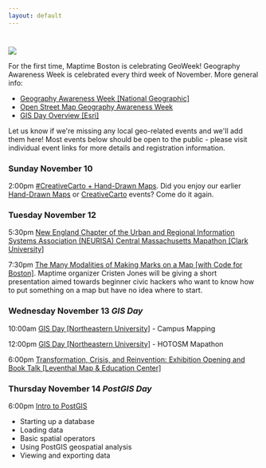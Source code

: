 ```yaml
---
layout: default
---
```

#

![]({{site.baseurl}}/img/geoweek-wallpaperE.jpg)

For the first time, Maptime Boston is celebrating GeoWeek! Geography Awareness Week is celebrated every third week of November. More general info:

* [Geography Awareness Week [National Geographic]](https://www.nationalgeographic.org/education/programs/geography-awareness-week/)
* [Open Street Map Geography Awareness Week](https://osmgeoweek.org/)
* [GIS Day Overview [Esri]](https://www.gisday.com/en-us/overview)

Let us know if we're missing any local geo-related events and we'll add them here! Most events below should be open to the public - please visit individual event links for more details and registration information.

### Sunday November 10

<time>2:00pm</time>
[#CreativeCarto + Hand-Drawn Maps](https://www.meetup.com/Maptime-Boston/events/266267915/). Did you enjoy our earlier [Hand-Drawn Maps](https://www.meetup.com/Maptime-Boston/events/252982448/) or [CreativeCarto](https://www.meetup.com/Maptime-Boston/events/257862078/) events? Come do it again.

### Tuesday November 12

<time>5:30pm</time>
[New England Chapter of the Urban and Regional Information Systems Association (NEURISA) Central Massachusetts Mapathon [Clark University]](http://www.neurisa.org/event-3599060)

<time>7:30pm</time>
[The Many Modalities of Making Marks on a Map [with Code for Boston]](https://www.meetup.com/Maptime-Boston/events/266268078/). Maptime organizer Cristen Jones will be giving a short presentation aimed towards beginner civic hackers who want to know how to put something on a map but have no idea where to start.

### Wednesday November 13 _GIS Day_

<time>10:00am</time>
[GIS Day [Northeastern University]](https://web.northeastern.edu/nulab/event/gis-day-2019/) - Campus Mapping

<time>12:00pm</time>
[GIS Day [Northeastern University]](https://web.northeastern.edu/nulab/event/gis-day-2019/) - HOTOSM Mapathon

<time>6:00pm</time>
[Transformation, Crisis, and Reinvention: Exhibition Opening and Book Talk [Leventhal Map & Education Center]](https://www.leventhalmap.org/event/transformation-crisis-reinvention-exhibition-opening-book-talk/?instance_id=8791)

### Thursday November 14 _PostGIS Day_

<time>6:00pm</time>
[Intro to PostGIS](https://www.meetup.com/Maptime-Boston/events/266268145/)

* Starting up a database
* Loading data
* Basic spatial operators
* Using PostGIS geospatial analysis
* Viewing and exporting data
